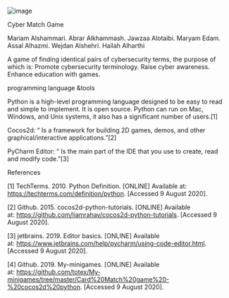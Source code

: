 ![image](https://user-images.githubusercontent.com/59483265/89744222-8c88d400-dab3-11ea-9e81-416a78706757.png)



Cyber Match Game 

Mariam Alshammari.
Abrar Alkhammash.
Jawzaa Alotaibi.
Maryam Edam.
Assal Alhazmi.
Wejdan Alshehri.
Hailah Alharthi

A game of finding identical pairs of cybersecurity terms, the  purpose of which is: 
Promote cybersecurity terminology.
Raise cyber awareness.
Enhance education with games.

programming language &tools

Python is a high-level programming language designed to be easy to read and simple to implement. It is open source. Python can run on Mac, Windows, and Unix systems, it also has a significant number of users.[1]

Cocos2d: “ Is a framework for building 2D games, demos, and other graphical/interactive applications.”[2]

PyCharm Editor: “ Is the main part of the IDE that you use to create, read and modify code.”[3]

References


[1] TechTerms. 2010. Python Definition. [ONLINE] Available at: https://techterms.com/definition/python. [Accessed 9 August 2020].

[2] Github. 2015. cocos2d-python-tutorials. [ONLINE] Available at: https://github.com/liamrahav/cocos2d-python-tutorials. [Accessed 9 August 2020].

[3] jetbrains. 2019. Editor basics. [ONLINE] Available at: https://www.jetbrains.com/help/pycharm/using-code-editor.html. [Accessed 9 August 2020].

[4] Github. 2019. My-minigames. [ONLINE] Available at: https://github.com/totex/My-minigames/tree/master/Card%20Match%20game%20-%20cocos2d%20python. [Accessed 9 August 2020].


